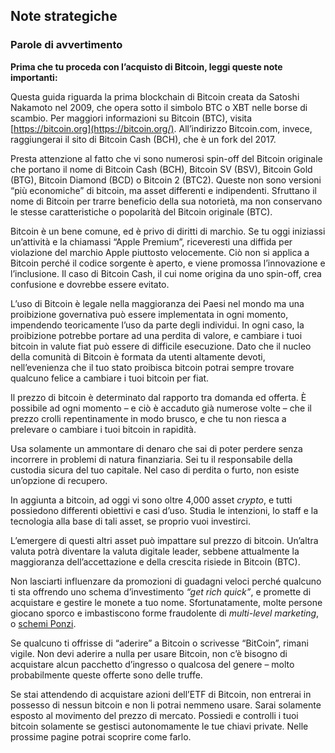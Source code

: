## Note strategiche

### Parole di avvertimento

**Prima che tu proceda con l’acquisto di Bitcoin, leggi queste note importanti:**

Questa guida riguarda la prima blockchain di Bitcoin creata da Satoshi Nakamoto nel 2009, che opera sotto il simbolo BTC o XBT nelle borse di scambio. Per maggiori informazioni su Bitcoin (BTC), visita [https://bitcoin.org](https://bitcoin.org/). All’indirizzo Bitcoin.com, invece, raggiungerai il sito di Bitcoin Cash (BCH), che è un fork del 2017.

Presta attenzione al fatto che vi sono numerosi spin-off del Bitcoin originale che portano il nome di Bitcoin Cash (BCH), Bitcoin SV (BSV), Bitcoin Gold (BTG), Bitcoin Diamond (BCD) o Bitcoin 2 (BTC2). Queste non sono versioni “più economiche” di bitcoin, ma asset differenti e indipendenti. Sfruttano il nome di Bitcoin per trarre beneficio della sua notorietà, ma non conservano le stesse caratteristiche o popolarità del Bitcoin originale (BTC).

Bitcoin è un bene comune, ed è privo di diritti di marchio. Se tu oggi iniziassi un’attività e la chiamassi “Apple Premium”, riceveresti una diffida per violazione del marchio Apple piuttosto velocemente. Ciò non si applica a Bitcoin perché il codice sorgente è aperto, e viene promossa l’innovazione e l’inclusione. Il caso di Bitcoin Cash, il cui nome origina da uno spin-off, crea confusione e dovrebbe essere evitato.

L’uso di Bitcoin è legale nella maggioranza dei Paesi nel mondo ma una proibizione governativa può essere implementata in ogni momento, impendendo teoricamente l’uso da parte degli individui. In ogni caso, la proibizione potrebbe portare ad una perdita di valore, e cambiare i tuoi bitcoin in valute fiat può essere di difficile esecuzione. Dato che il nucleo della comunità di Bitcoin è formata da utenti altamente devoti, nell’evenienza che il tuo stato proibisca bitcoin potrai sempre trovare qualcuno felice a cambiare i tuoi bitcoin per fiat.

Il prezzo di bitcoin è determinato dal rapporto tra domanda ed offerta. È possibile ad ogni momento – e ciò è accaduto già numerose volte – che il prezzo crolli repentinamente in modo brusco, e che tu non riesca a prelevare o cambiare i tuoi bitcoin in rapidità.

Usa solamente un ammontare di denaro che sai di poter perdere senza incorrere in problemi di natura finanziaria. Sei tu il responsabile della custodia sicura del tuo capitale. Nel caso di perdita o furto, non esiste un’opzione di recupero.

In aggiunta a bitcoin, ad oggi vi sono oltre 4,000 asset _crypto_, e tutti possiedono differenti obiettivi e casi d’uso. Studia le intenzioni, lo staff e la tecnologia alla base di tali asset, se proprio vuoi investirci.

L’emergere di questi altri asset può impattare sul prezzo di bitcoin. Un’altra valuta potrà diventare la valuta digitale leader, sebbene attualmente la maggioranza dell’accettazione e della crescita risiede in Bitcoin (BTC).

Non lasciarti influenzare da promozioni di guadagni veloci perché qualcuno ti sta offrendo uno schema d’investimento _“get rich quick”_, e promette di acquistare e gestire le monete a tuo nome. Sfortunatamente, molte persone giocano sporco e imbastiscono forme fraudolente di _multi-level marketing_, o [schemi Ponzi](https://anita.link/ponzi).

Se qualcuno ti offrisse di “aderire” a Bitcoin o scrivesse “BitCoin”, rimani vigile. Non devi aderire a nulla per usare Bitcoin, non c’è bisogno di acquistare alcun pacchetto d’ingresso o qualcosa del genere – molto probabilmente queste offerte sono delle truffe.

Se stai attendendo di acquistare azioni dell’ETF di Bitcoin, non entrerai in possesso di nessun bitcoin e non li potrai nemmeno usare. Sarai solamente esposto al movimento del prezzo di mercato. Possiedi e controlli i tuoi bitcoin solamente se gestisci autonomamente le tue chiavi private. Nelle prossime pagine potrai scoprire come farlo.
